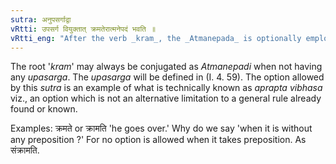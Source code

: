```yaml
---
sutra: अनुपसर्गाद्वा
vRtti: उपसर्ग वियुक्तात् क्रमतेरात्मनेपदं भवति ॥
vRtti_eng: "After the verb _kram_, the _Atmanepada_ is optionally employed, when it is not preceded by any preposition."
---
```

The root '_kram_' may always be conjugated as _Atmanepadi_ when not having any _upasarga_. The _upasarga_ will be defined in (I. 4. 59). The option allowed by this _sutra_ is an example of what is technically known as _aprapta_ _vibhasa_ viz., an option which is not an alternative limitation to a general rule already found or known.

Examples: क्रमते or क्रामति 'he goes over.' Why do we say 'when it is without any preposition ?' For no option is allowed when it takes preposition. As संक्रामति.
